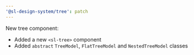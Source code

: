 ```yaml
---
'@sl-design-system/tree': patch
---
```


New tree component:
- Added a new `<sl-tree>` component
- Added `abstract` `TreeModel`, `FlatTreeModel` and `NestedTreeModel` classes
